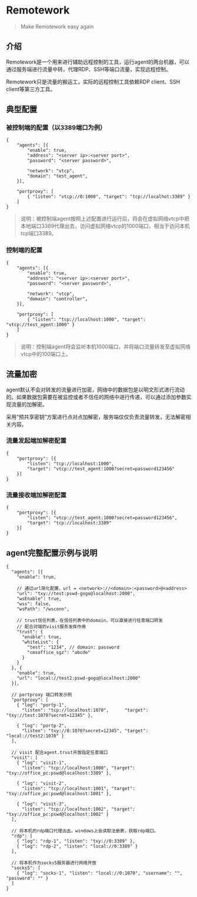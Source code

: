 # Remotework

> Make Remotework easy again

## 介绍

Remotework是一个用来进行辅助远程控制的工具，运行agent的两台机器，可以通过服务端进行流量中转，代理RDP、SSH等端口流量，实现远程控制。

Remotework只是流量的搬运工，实际的远程控制工具依赖RDP client、SSH client等第三方工具。

## 典型配置
### 被控制端的配置（以3389端口为例）
```jsonc
{
    "agents": [{
        "enable": true,
        "address": "<server ip>:<server port>",
        "password": "<server password>",

        "network": "vtcp",
        "domain": "test_agent",
    }],

    "portproxy": [
        { "listen": "vtcp://0:1000", "target": "tcp://localhot:3389" }
    ]
}
```
> 说明：被控制端agent按照上述配置进行运行后，将会在虚拟网络vtcp中把本地端口3389代理出去，访问虚拟网络vtcp的1000端口，相当于访问本机tcp端口3389。

### 控制端的配置
```jsonc
{
    "agents": [{
        "enable": true,
        "address": "<server ip>:<server port>",
        "password": "<server password>",

        "network": "vtcp",
        "domain": "controller",
    }],

    "portproxy": [
        { "listen": "tcp://localhost:1000", "target": "vtcp://test_agent:1000" }
    ]
}
```
> 说明：控制端agent将会监听本机1000端口，并将端口流量转发至虚拟网络vtcp中的100端口上。

## 流量加密

agent默认不会对转发的流量进行加密，网络中的数据包是以明文形式进行流动的。如果数据包需要在被监控或者不信任的网络中进行传递，可以通过添加参数实现流量的加解密。

采用“预共享密钥”方案进行点对点加解密，服务端仅仅负责流量转发，无法解密相关内容。

### 流量发起端加解密配置
```jsonc
{
    "portproxy": [{
        "listen": "tcp://localhost:1000",
        "target": "vtcp://test_agent:1000?secret=password123456"
    }]
}
```

### 流量接收端加解密配置
```jsonc
{
    "portproxy": [{
        "listen": "vtcp://test_agent:1000?secret=password123456",
        "target": "tcp://localhost:3389"
    }]
}
```

## agent完整配置示例与说明
```jsonc
{
  "agents": [{
    "enable": true,

    // 通过url简化配置，url = <network>://<domain>:<password>@<address>
    "url": "txy://test:pswd-gogo@localhost:2000",
    "wsEnable": true,
    "wss": false,
    "wsPath": "/wsconn",
    
    // trust信任列表，在信任列表中的domain，可以直接进行任意端口转发
    // 配合对端的visit服务发挥作用
    "trust": {
      "enable": true,
      "whiteList": {
        "test": "1234", // domain: password
        "cmsoffice_sgz": "abcde"
      }
    }
  }, {
    "enable": true,
    "url": "local://test2:pswd-gogo@localhost:2000"
  }],

  // portproxy 端口转发示例
  "portproxy": [
    { "log": "portp-1",
      "listen": "tcp://localhost:1070",      "target": "txy://test:1070?secret=12345" },
    
    { "log": "portp-2",
      "listen": "txy://0:1070?secret=12345", "target": "local://test2:1070" }
  ],

  // visit 配合agent.trust开放指定任意端口
  "visit": [
    { "log": "visit-1", 
      "listen": "tcp://localhost:1000", "target": "txy://office_pc:pswd@localhost:3389" },

    { "log": "visit-2", 
      "listen": "tcp://localhost:1001", "target": "txy://office_pc:pswd@localhost:1001" },

    { "log": "visit-3", 
      "listen": "tcp://localhost:1002", "target": "txy://office_pc:pswd@localhost:1002" }
  ],

  // 将本机的rdp端口代理出去。windows上会读取注册表，获取rdp端口。
  "rdp": [
    { "log": "rdp-1", "listen": "txy://0:3389" },
    { "log": "rdp-2", "listen": "local://0:3389" }
  ],

  // 将本机作为socks5服务器进行网络开放
  "socks5": [
    { "log": "socks-1", "listen": "local://0:1070", "username": "", "password": "" }
  ]
}
```